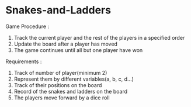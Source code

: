 # Snakes-and-Ladders

Game Procedure : 
1. Track the current player and the rest of the players in a specified order
2. Update the board after a player has moved
3. The game continues until all but one player have won

Requirements :
1. Track of number of player(minimum 2)
2. Represent them by different variables(a, b, c, d...)
3. Track of their positions on the board
4. Record of the snakes and ladders on the board
5. The players move forward by a dice roll

